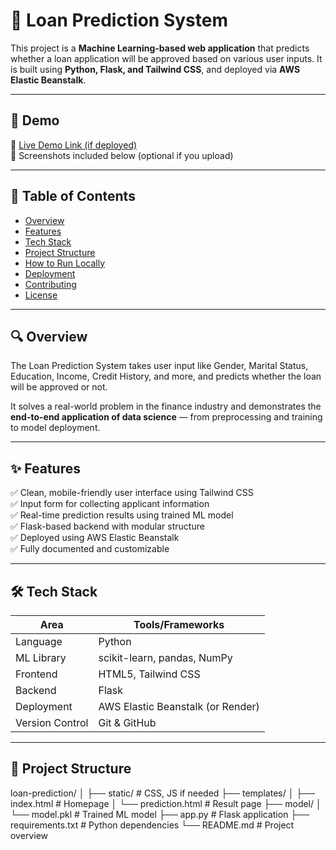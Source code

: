 # 🏦 Loan Prediction System

This project is a **Machine Learning-based web application** that predicts whether a loan application will be approved based on various user inputs. It is built using **Python, Flask, and Tailwind CSS**, and deployed via **AWS Elastic Beanstalk**.

---

## 🚀 Demo

🔗 [Live Demo Link (if deployed)](https://your-deployment-url.com)  
📸 Screenshots included below (optional if you upload)

---

## 📌 Table of Contents

- [Overview](#-overview)
- [Features](#-features)
- [Tech Stack](#-tech-stack)
- [Project Structure](#-project-structure)
- [How to Run Locally](#-how-to-run-locally)
- [Deployment](#-deployment)
- [Contributing](#-contributing)
- [License](#-license)

---

## 🔍 Overview

The Loan Prediction System takes user input like Gender, Marital Status, Education, Income, Credit History, and more, and predicts whether the loan will be approved or not.

It solves a real-world problem in the finance industry and demonstrates the **end-to-end application of data science** — from preprocessing and training to model deployment.

---

## ✨ Features

✅ Clean, mobile-friendly user interface using Tailwind CSS  
✅ Input form for collecting applicant information  
✅ Real-time prediction results using trained ML model  
✅ Flask-based backend with modular structure  
✅ Deployed using AWS Elastic Beanstalk  
✅ Fully documented and customizable  

---

## 🛠️ Tech Stack

| Area          | Tools/Frameworks                   |
|---------------|------------------------------------|
| Language      | Python                             |
| ML Library    | scikit-learn, pandas, NumPy        |
| Frontend      | HTML5, Tailwind CSS                |
| Backend       | Flask                              |
| Deployment    | AWS Elastic Beanstalk (or Render)  |
| Version Control | Git & GitHub                     |

---

## 📁 Project Structure

loan-prediction/
│
├── static/ # CSS, JS if needed
├── templates/
│ ├── index.html # Homepage
│ └── prediction.html # Result page
├── model/
│ └── model.pkl # Trained ML model
├── app.py # Flask application
├── requirements.txt # Python dependencies
└── README.md # Project overview
